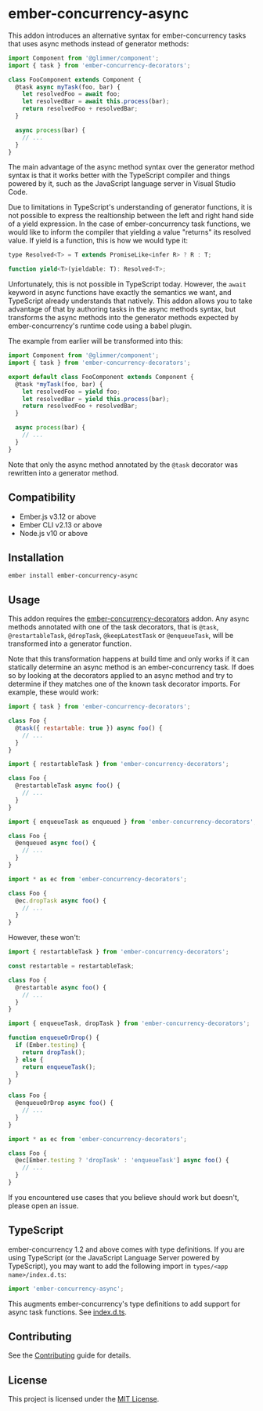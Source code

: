 ember-concurrency-async
==============================================================================

This addon introduces an alternative syntax for ember-concurrency tasks that
uses async methods instead of generator methods:

```js
import Component from '@glimmer/component';
import { task } from 'ember-concurrency-decorators';

class FooComponent extends Component {
  @task async myTask(foo, bar) {
    let resolvedFoo = await foo;
    let resolvedBar = await this.process(bar);
    return resolvedFoo + resolvedBar;
  }

  async process(bar) {
    // ...
  }
}
```

The main advantage of the async method syntax over the generator method syntax
is that it works better with the TypeScript compiler and things powered by it,
such as the JavaScript language server in Visual Studio Code.

Due to limitations in TypeScript's understanding of generator functions, it is
not possible to express the realtionship between the left and right hand side
of a yield expression. In the case of ember-concurrency task functions, we
would like to inform the compiler that yielding a value "returns" its resolved
value. If yield is a function, this is how we would type it:

```js
type Resolved<T> = T extends PromiseLike<infer R> ? R : T;

function yield<T>(yieldable: T): Resolved<T>;
```

Unfortunately, this is not possible in TypeScript today. However, the `await`
keyword in async functions have exactly the semantics we want, and TypeScript
already understands that natively. This addon allows you to take advantage of
that by authoring tasks in the async methods syntax, but transforms the async
methods into the generator methods expected by ember-concurrency's runtime
code using a babel plugin.

The example from earlier will be transformed into this:

```js
import Component from '@glimmer/component';
import { task } from 'ember-concurrency-decorators';

export default class FooComponent extends Component {
  @task *myTask(foo, bar) {
    let resolvedFoo = yield foo;
    let resolvedBar = yield this.process(bar);
    return resolvedFoo + resolvedBar;
  }

  async process(bar) {
    // ...
  }
}
```

Note that only the async method annotated by the `@task` decorator was
rewritten into a generator method.


Compatibility
------------------------------------------------------------------------------

* Ember.js v3.12 or above
* Ember CLI v2.13 or above
* Node.js v10 or above


Installation
------------------------------------------------------------------------------

```
ember install ember-concurrency-async
```


Usage
------------------------------------------------------------------------------

This addon requires the [ember-concurrency-decorators](https://github.com/machty/ember-concurrency-decorators)
addon. Any async methods annotated with one of the task decorators, that is
`@task`, `@restartableTask`, `@dropTask`, `@keepLatestTask` or `@enqueueTask`,
will be transformed into a generator function.

Note that this transformation happens at build time and only works if it can
statically determine an async method is an ember-concurrency task. If does so
by looking at the decorators applied to an async method and try to determine
if they matches one of the known task decorator imports. For example, these
would work:

```js
import { task } from 'ember-concurrency-decorators';

class Foo {
  @task({ restartable: true }) async foo() {
    // ...
  }
}
```

```js
import { restartableTask } from 'ember-concurrency-decorators';

class Foo {
  @restartableTask async foo() {
    // ...
  }
}
```

```js
import { enqueueTask as enqueued } from 'ember-concurrency-decorators';

class Foo {
  @enqueued async foo() {
    // ...
  }
}
```

```js
import * as ec from 'ember-concurrency-decorators';

class Foo {
  @ec.dropTask async foo() {
    // ...
  }
}
```

However, these won't:

```js
import { restartableTask } from 'ember-concurrency-decorators';

const restartable = restartableTask;

class Foo {
  @restartable async foo() {
    // ...
  }
}
```

```js
import { enqueueTask, dropTask } from 'ember-concurrency-decorators';

function enqueueOrDrop() {
  if (Ember.testing) {
    return dropTask();
  } else {
    return enqueueTask();
  }
}

class Foo {
  @enqueueOrDrop async foo() {
    // ...
  }
}
```

```js
import * as ec from 'ember-concurrency-decorators';

class Foo {
  @ec[Ember.testing ? 'dropTask' : 'enqueueTask'] async foo() {
    // ...
  }
}
```

If you encountered use cases that you believe should work but doesn't, please
open an issue.


TypeScript
------------------------------------------------------------------------------

ember-concurrency 1.2 and above comes with type definitions. If you are using
TypeScript (or the JavaScript Language Server powered by TypeScript), you may
want to add the following import in `types/<app name>/index.d.ts`:

```js
import 'ember-concurrency-async';
```

This augments ember-concurrency's type definitions to add support for async
task functions. See [index.d.ts](index.d.ts).


Contributing
------------------------------------------------------------------------------

See the [Contributing](CONTRIBUTING.md) guide for details.


License
------------------------------------------------------------------------------

This project is licensed under the [MIT License](LICENSE.md).
